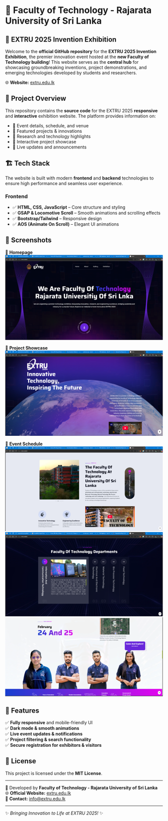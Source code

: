 # 🎉 Faculty of Technology - Rajarata University of Sri Lanka  
## 🚀 **EXTRU 2025 Invention Exhibition**  

Welcome to the **official GitHub repository** for the **EXTRU 2025 Invention Exhibition**, the premier innovation event hosted at the **new Faculty of Technology building**! This website serves as the **central hub** for showcasing groundbreaking inventions, project demonstrations, and emerging technologies developed by students and researchers.  

🌐 **Website:** [extru.edu.lk](https://extru.edu.lk)  

## 📌 **Project Overview**  
This repository contains the **source code** for the EXTRU 2025 **responsive** and **interactive** exhibition website. The platform provides information on:  
- 🔹 Event details, schedule, and venue  
- 🔹 Featured projects & innovations  
- 🔹 Research and technology highlights  
- 🔹 Interactive project showcase  
- 🔹 Live updates and announcements  

## 🏗️ **Tech Stack**  
The website is built with modern **frontend** and **backend** technologies to ensure high performance and seamless user experience.  

### **Frontend**  
- ✅ **HTML, CSS, JavaScript** – Core structure and styling  
- ✅ **GSAP & Locomotive Scroll** – Smooth animations and scrolling effects  
- ✅ **Bootstrap/Tailwind** – Responsive design  
- ✅ **AOS (Animate On Scroll)** – Elegant UI animations  

## 📸 **Screenshots**  
🚀 **Homepage**  
![Homepage](1.png)  

🚀 **Project Showcase**  
![Project Showcase](2.1.png)  

🚀 **Event Schedule**  
![Event Schedule](3.1.png) 
![Event Schedule](4.1.png) 
![Event Schedule](5.1.png)  

## 🎯 **Features**  
✅ **Fully responsive** and mobile-friendly UI  
✅ **Dark mode & smooth animations**  
✅ **Live event updates & notifications**  
✅ **Project filtering & search functionality**  
✅ **Secure registration for exhibitors & visitors**  

## 📄 **License**  
This project is licensed under the **MIT License**.  

---
🚀 Developed by **Faculty of Technology - Rajarata University of Sri Lanka**  
🌐 **Official Website:** [extru.edu.lk](https://extru.edu.lk)  
📧 **Contact:** info@extru.edu.lk  

---
✨ _Bringing Innovation to Life at EXTRU 2025!_ ✨
